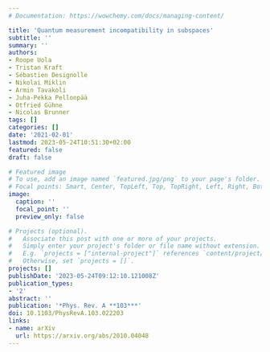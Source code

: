 ```yaml
---
# Documentation: https://wowchemy.com/docs/managing-content/

title: 'Quantum measurement incompatibility in subspaces'
subtitle: ''
summary: ''
authors:
- Roope Uola
- Tristan Kraft
- Sébastien Designolle
- Nikolai Miklin
- Armin Tavakoli
- Juha-Pekka Pellonpää
- Otfried Gühne
- Nicolas Brunner
tags: []
categories: []
date: '2021-02-01'
lastmod: 2023-05-24T10:51:30+02:00
featured: false
draft: false

# Featured image
# To use, add an image named `featured.jpg/png` to your page's folder.
# Focal points: Smart, Center, TopLeft, Top, TopRight, Left, Right, BottomLeft, Bottom, BottomRight.
image:
  caption: ''
  focal_point: ''
  preview_only: false

# Projects (optional).
#   Associate this post with one or more of your projects.
#   Simply enter your project's folder or file name without extension.
#   E.g. `projects = ["internal-project"]` references `content/project/deep-learning/index.md`.
#   Otherwise, set `projects = []`.
projects: []
publishDate: '2023-05-24T09:12:10.121008Z'
publication_types:
- '2'
abstract: ''
publication: '*Phys. Rev. A **103***'
doi: 10.1103/PhysRevA.103.022203
links:
- name: arXiv
  url: https://arxiv.org/abs/2010.04048
---
```


